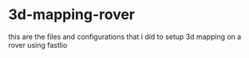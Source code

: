# 3d-mapping-rover
this are the files and configurations that i did to setup 3d mapping on a rover using fastlio

